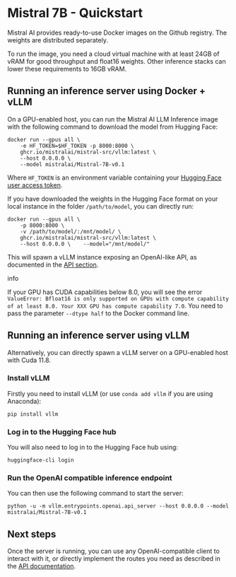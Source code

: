 # Mistral 7B - Quickstart

Mistral AI provides ready-to-use Docker images on the Github registry. The weights are distributed separately.

To run the image, you need a cloud virtual machine with at least 24GB of vRAM for good throughput and float16 weights. Other inference stacks can lower these requirements to 16GB vRAM.

## Running an inference server using Docker + vLLM[](https://docs.mistral.ai/quickstart//#running-an-inference-server-using-docker--vllm "Direct link to Running an inference server using Docker + vLLM")

On a GPU-enabled host, you can run the Mistral AI LLM Inference image with the following command to download the model from Hugging Face:

```
docker run --gpus all \
    -e HF_TOKEN=$HF_TOKEN -p 8000:8000 \
    ghcr.io/mistralai/mistral-src/vllm:latest \
    --host 0.0.0.0 \
    --model mistralai/Mistral-7B-v0.1
```

Where `HF_TOKEN` is an environment variable containing your [Hugging Face user access token](https://huggingface.co/docs/hub/security-tokens).

If you have downloaded the weights in the Hugging Face format on your local instance in the folder `/path/to/model`, you can directly run:

```
docker run --gpus all \
    -p 8000:8000 \
    -v /path/to/model/:/mnt/model/ \
    ghcr.io/mistralai/mistral-src/vllm:latest \
    --host 0.0.0.0 \    --model="/mnt/model/"
```

This will spawn a vLLM instance exposing an OpenAI-like API, as documented in the [API section](https://docs.mistral.ai/api).

info

If your GPU has CUDA capabilities below 8.0, you will see the error `ValueError: Bfloat16 is only supported on GPUs with compute capability of at least 8.0. Your XXX GPU has compute capability 7.0`. You need to pass the parameter `--dtype half` to the Docker command line.

## Running an inference server using vLLM[](https://docs.mistral.ai/quickstart//#running-an-inference-server-using-vllm "Direct link to Running an inference server using vLLM")

Alternatively, you can directly spawn a vLLM server on a GPU-enabled host with Cuda 11.8.

### Install vLLM[](https://docs.mistral.ai/quickstart//#install-vllm "Direct link to Install vLLM")

Firstly you need to install vLLM (or use `conda add vllm` if you are using Anaconda):

```
pip install vllm
```

### Log in to the Hugging Face hub[](https://docs.mistral.ai/quickstart//#log-in-to-the-hugging-face-hub "Direct link to Log in to the Hugging Face hub")

You will also need to log in to the Hugging Face hub using:

```
huggingface-cli login
```

### Run the OpenAI compatible inference endpoint[](https://docs.mistral.ai/quickstart//#run-the-openai-compatible-inference-endpoint "Direct link to Run the OpenAI compatible inference endpoint")

You can then use the following command to start the server:

```
python -u -m vllm.entrypoints.openai.api_server --host 0.0.0.0 --model mistralai/Mistral-7B-v0.1
```

## Next steps[](https://docs.mistral.ai/quickstart//#next-steps "Direct link to Next steps")

Once the server is running, you can use any OpenAI-compatible client to interact with it, or directly implement the routes you need as described in the [API documentation](https://docs.mistral.ai/api).
